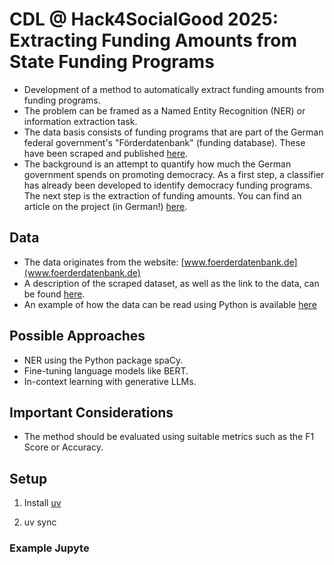 # CDL @ Hack4SocialGood 2025: Extracting Funding Amounts from State Funding Programs

- Development of a method to automatically extract funding amounts from funding programs.
- The problem can be framed as a Named Entity Recognition (NER) or information extraction task.
- The data basis consists of funding programs that are part of the German federal government's "Förderdatenbank" (funding database). These have been scraped and published [here](https://github.com/CorrelAid/cdl_funding_crawler).
- The background is an attempt to quantify how much the German government spends on promoting democracy. As a first step, a classifier has already been developed to identify democracy funding programs. The next step is the extraction of funding amounts. You can find an article on the project (in German!) [here](https://civic-data.de/transparente_demokratiefoerderung/).

## Data

- The data originates from the website: [www.foerderdatenbank.de](www.foerderdatenbank.de)
- A description of the scraped dataset, as well as the link to the data, can be found [here](https://github.com/CorrelAid/cdl_funding_crawler).
- An example of how the data can be read using Python is available [here](https://github.com/CorrelAid/cdl_funding_crawler/blob/main/index.ipynb)

## Possible Approaches

- NER using the Python package spaCy.
- Fine-tuning language models like BERT.
- In-context learning with generative LLMs.

## Important Considerations
- The method should be evaluated using suitable metrics such as the F1 Score or Accuracy.

## Setup

1. Install [uv](https://docs.astral.sh/uv/#installation)

2. uv sync

### Example Jupyte
